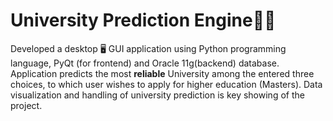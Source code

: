 # University Prediction Engine🛫🗽
Developed a desktop 🖥 GUI application using Python programming language, PyQt (for frontend) and Oracle 11g(backend) database. Application predicts the most **reliable** University among the entered three choices, to which user wishes to apply for higher education (Masters). Data visualization and handling of university prediction is key showing of the project.
